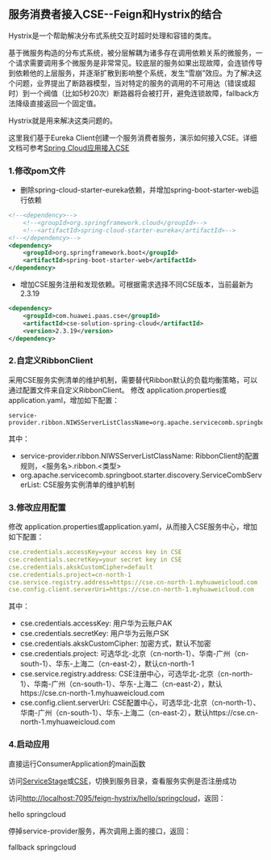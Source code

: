 ## 服务消费者接入CSE--Feign和Hystrix的结合

Hystrix是一个帮助解决分布式系统交互时超时处理和容错的类库。

基于微服务构造的分布式系统，被分层解耦为诸多存在调用依赖关系的微服务，一个请求需要调用多个微服务是非常常见。较底层的服务如果出现故障，会连锁传导到依赖他的上层服务，并逐渐扩散到影响整个系统，发生“雪崩”效应。为了解决这个问题，业界提出了断路器模型，当对特定的服务的调用的不可用达（错误或超时）到一个阀值（比如5秒20次）断路器将会被打开，避免连锁故障，fallback方法降级直接返回一个固定值。

Hystrix就是用来解决这类问题的。

这里我们基于Eureka Client创建一个服务消费者服务，演示如何接入CSE。详细文档可参考[Spring Cloud应用接入CSE](https://support.huaweicloud.com/devg-cse/cse_03_0096.html)

### 1.修改pom文件

- 删除spring-cloud-starter-eureka依赖，并增加spring-boot-starter-web运行依赖

```xml
<!--<dependency>-->
	<!--<groupId>org.springframework.cloud</groupId>-->
	<!--<artifactId>spring-cloud-starter-eureka</artifactId>-->
<!--</dependency>-->
<dependency>
	<groupId>org.springframework.boot</groupId>
	<artifactId>spring-boot-starter-web</artifactId>
</dependency>
```

- 增加CSE服务注册和发现依赖。可根据需求选择不同CSE版本，当前最新为2.3.19

```xml
<dependency>
	<groupId>com.huawei.paas.cse</groupId>
	<artifactId>cse-solution-spring-cloud</artifactId>
	<version>2.3.19</version>
</dependency>
```

### 2.自定义RibbonClient
采用CSE服务实例清单的维护机制，需要替代Ribbon默认的负载均衡策略，可以通过配置文件来自定义RibbonClient。
修改 application.properties或application.yaml，增加如下配置：

```
service-provider.ribbon.NIWSServerListClassName=org.apache.servicecomb.springboot.starter.discovery.ServiceCombServerList
```
其中：

* service-provider.ribbon.NIWSServerListClassName: RibbonClient的配置规则，<服务名>.ribbon.<类型>
* org.apache.servicecomb.springboot.starter.discovery.ServiceCombServerList: CSE服务实例清单的维护机制

### 3.修改应用配置
修改 application.properties或application.yaml，从而接入CSE服务中心，增加如下配置：

```yaml
cse.credentials.accessKey=your access key in CSE
cse.credentials.secretKey=your secret key in CSE
cse.credentials.akskCustomCipher=default
cse.credentials.project=cn-north-1
cse.service.registry.address=https://cse.cn-north-1.myhuaweicloud.com
cse.config.client.serverUri=https://cse.cn-north-1.myhuaweicloud.com
```
其中：

* cse.credentials.accessKey: 用户华为云账户AK
* cse.credentials.secretKey: 用户华为云账户SK
* cse.credentials.akskCustomCipher: 加密方式，默认不加密
* cse.credentials.project: 可选华北-北京（cn-north-1）、华南-广州（cn-south-1）、华东-上海二（cn-east-2），默认cn-north-1
* cse.service.registry.address: CSE注册中心，可选华北-北京（cn-north-1）、华南-广州（cn-south-1）、华东-上海二（cn-east-2），默认https://cse.cn-north-1.myhuaweicloud.com
* cse.config.client.serverUri: CSE配置中心，可选华北-北京（cn-north-1）、华南-广州（cn-south-1）、华东-上海二（cn-east-2），默认https://cse.cn-north-1.myhuaweicloud.com

### 4.启动应用
直接运行ConsumerApplication的main函数

访问[ServiceStage](https://console.huaweicloud.com/servicestage/?region=cn-north-1#/cse/services/tab/services)或[CSE](https://console.huaweicloud.com/cse/?region=cn-north-1#/cse/services/tab/services)，切换到服务目录，查看服务实例是否注册成功

访问[http://localhost:7095/feign-hystrix/hello/springcloud](http://localhost:7095/feign-hystrix/hello/springcloud)，返回：

hello springcloud

停掉service-provider服务，再次调用上面的接口，返回：

fallback springcloud
